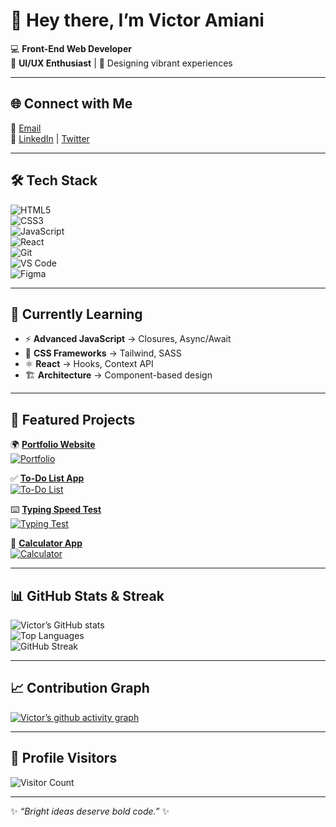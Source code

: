 
# 👋 Hey there, I’m Victor Amiani  

💻 **Front-End Web Developer**  
🎨 **UI/UX Enthusiast** | 🌈 Designing vibrant experiences  

---

## 🌐 Connect with Me
📧 [Email](mailto:victor.amiani.k@gmail.com)  
🔗 [LinkedIn](https://www.linkedin.com/in/victor-amiani-972859229?utm_source=share&utm_campaign=share_via&utm_content=profile&utm_medium=android_app) | [Twitter](https://twitter.com)  

---

## 🛠️ Tech Stack
![HTML5](https://img.shields.io/badge/-HTML5-E34F26?style=flat&logo=html5&logoColor=white)  
![CSS3](https://img.shields.io/badge/-CSS3-1572B6?style=flat&logo=css3&logoColor=white)  
![JavaScript](https://img.shields.io/badge/-JavaScript-F7DF1E?style=flat&logo=javascript&logoColor=black)  
![React](https://img.shields.io/badge/-React-61DAFB?style=flat&logo=react&logoColor=black)  
![Git](https://img.shields.io/badge/-Git-F05032?style=flat&logo=git&logoColor=white)  
![VS Code](https://img.shields.io/badge/-VS%20Code-0078D4?style=flat&logo=visual-studio-code&logoColor=white)  
![Figma](https://img.shields.io/badge/-Figma-F24E1E?style=flat&logo=figma&logoColor=white)  

---

## 📖 Currently Learning
- ⚡ **Advanced JavaScript** → Closures, Async/Await  
- 🎨 **CSS Frameworks** → Tailwind, SASS  
- ⚛️ **React** → Hooks, Context API  
- 🏗️ **Architecture** → Component-based design  

---

## 🚀 Featured Projects

🌍 [**Portfolio Website**](https://vkeyadylongest.github.io/VictorAmianiPortfolio/)  
[![Portfolio](https://github-readme-stats.vercel.app/api/pin/?username=vkeyadylongest&repo=VictorAmianiPortfolio&theme=radical)](https://github.com/vkeyadylongest/VictorAmianiPortfolio)

✅ [**To-Do List App**](https://vkeyadylongest.github.io/to-do-list/)  
[![To-Do List](https://github-readme-stats.vercel.app/api/pin/?username=vkeyadylongest&repo=todo-list-app&theme=radical)](https://github.com/vkeyadylongest/todo-list-app)

⌨️ [**Typing Speed Test**](https://vkeyadylongest.github.io/Typing-Speed-Test-/)  
[![Typing Test](https://github-readme-stats.vercel.app/api/pin/?username=vkeyadylongest&repo=Typing&theme=radical)](https://github.com/vkeyadylongest/Typing)

🧮 [**Calculator App**](https://vkeyadylongest.github.io/calculator/)  
[![Calculator](https://github-readme-stats.vercel.app/api/pin/?username=vkeyadylongest&repo=calculator-app&theme=radical)](https://github.com/vkeyadylongest/calculator-app)

---

## 📊 GitHub Stats & Streak
![Victor’s GitHub stats](https://github-readme-stats.vercel.app/api?username=vkeyadylongest&show_icons=true&theme=radical)  
![Top Languages](https://github-readme-stats.vercel.app/api/top-langs/?username=vkeyadylongest&layout=compact&theme=radical)  
![GitHub Streak](https://github-readme-streak-stats.herokuapp.com/?user=vkeyadylongest&theme=radical)  

---

## 📈 Contribution Graph
[![Victor’s github activity graph](https://github-readme-activity-graph.vercel.app/graph?username=vkeyadylongest&theme=github-compact)](https://github.com/vkeyadylongest)  

---

## 👀 Profile Visitors
![Visitor Count](https://komarev.com/ghpvc/?username=vkeyadylongest&style=flat-square&color=brightgreen)  

---

✨ *“Bright ideas deserve bold code.”* ✨
